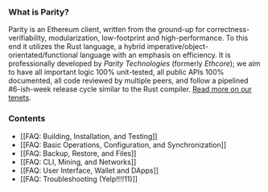 ### What is Parity?

Parity is an Ethereum client, written from the ground-up for correctness-verifiability, modularization, low-footprint and high-performance. To this end it utilizes the Rust language, a hybrid imperative/object-orientated/functional language with an emphasis on efficiency. It is professionally developed by _Parity Technologies_ (formerly _Ethcore_); we aim to have all important logic 100% unit-tested, all public APIs 100% documented, all code reviewed by multiple peers, and follow a pipelined #6-ish-week release cycle similar to the Rust compiler. [Read more on our tenets](https://github.com/paritytech/parity/wiki#our-tenets).

### Contents

- [[FAQ: Building, Installation, and Testing]]
- [[FAQ: Basic Operations, Configuration, and Synchronization]]
- [[FAQ: Backup, Restore, and Files]]
- [[FAQ: CLI, Mining, and Networks]]
- [[FAQ: User Interface, Wallet and DApps]]
- [[FAQ: Troubleshooting (Yelp!!!!11)]]